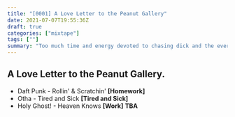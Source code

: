 ```yaml
---
title: "[0001] A Love Letter to the Peanut Gallery"
date: 2021-07-07T19:55:36Z
draft: true
categories: ["mixtape"]
tags: [""]
summary: "Too much time and energy devoted to chasing dick and the ever elusive connection that would justify my habitual focus on this fantasy. The Peanut Gallery is from my imagination and is solely compromised of my self-judgements."
---
```


## A Love Letter to the Peanut Gallery.  

* Daft Punk - Rollin' & Scratchin' __[Homework]__
* Otha - Tired and Sick __[Tired and Sick]__
* Holy Ghost! - Heaven Knows __[Work]__
**TBA**
